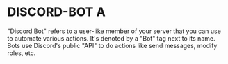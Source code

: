 # DISCORD-BOT A 
"Discord Bot" refers to a user-like member of your server that you can use to automate various actions. It's denoted by a "Bot" tag next to its name. Bots use Discord's public "API" to do actions like send messages, modify roles, etc.